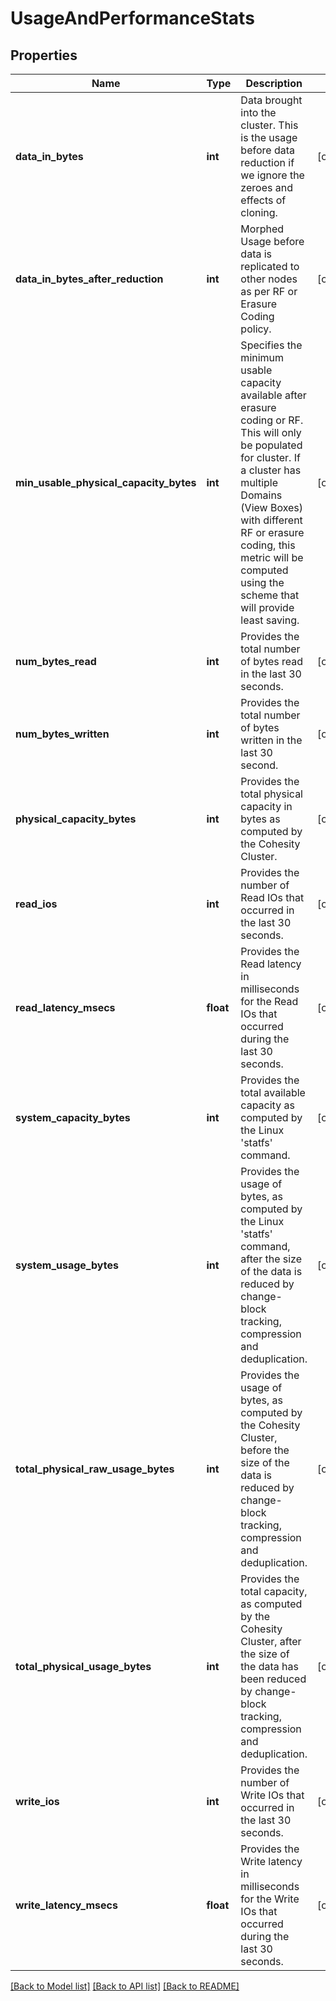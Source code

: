 # UsageAndPerformanceStats

## Properties
Name | Type | Description | Notes
------------ | ------------- | ------------- | -------------
**data_in_bytes** | **int** | Data brought into the cluster. This is the usage before data reduction if we ignore the zeroes and effects of cloning. | [optional] 
**data_in_bytes_after_reduction** | **int** | Morphed Usage before data is replicated to other nodes as per RF or Erasure Coding policy. | [optional] 
**min_usable_physical_capacity_bytes** | **int** | Specifies the minimum usable capacity available after erasure coding or RF. This will only be populated for cluster. If a cluster has multiple Domains (View Boxes) with different RF or erasure coding, this metric will be computed using the scheme that will provide least saving. | [optional] 
**num_bytes_read** | **int** | Provides the total number of bytes read in the last 30 seconds. | [optional] 
**num_bytes_written** | **int** | Provides the total number of bytes written in the last 30 second. | [optional] 
**physical_capacity_bytes** | **int** | Provides the total physical capacity in bytes as computed by the Cohesity Cluster. | [optional] 
**read_ios** | **int** | Provides the number of Read IOs that occurred in the last 30 seconds. | [optional] 
**read_latency_msecs** | **float** | Provides the Read latency in milliseconds for the Read IOs that occurred during the last 30 seconds. | [optional] 
**system_capacity_bytes** | **int** | Provides the total available capacity as computed by the Linux &#39;statfs&#39; command. | [optional] 
**system_usage_bytes** | **int** | Provides the usage of bytes, as computed by the Linux &#39;statfs&#39; command, after the size of the data is reduced by change-block tracking, compression and deduplication. | [optional] 
**total_physical_raw_usage_bytes** | **int** | Provides the usage of bytes, as computed by the Cohesity Cluster, before the size of the data is reduced by change-block tracking, compression and deduplication. | [optional] 
**total_physical_usage_bytes** | **int** | Provides the total capacity, as computed by the Cohesity Cluster, after the size of the data has been reduced by change-block tracking, compression and deduplication. | [optional] 
**write_ios** | **int** | Provides the number of Write IOs that occurred in the last 30 seconds. | [optional] 
**write_latency_msecs** | **float** | Provides the Write latency in milliseconds for the Write IOs that occurred during the last 30 seconds. | [optional] 

[[Back to Model list]](../README.md#documentation-for-models) [[Back to API list]](../README.md#documentation-for-api-endpoints) [[Back to README]](../README.md)


